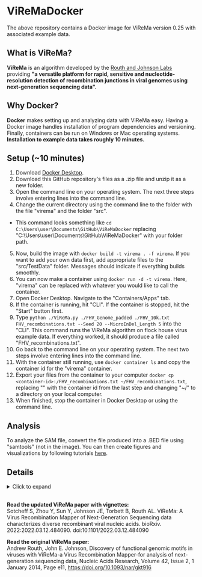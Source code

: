 # **ViReMaDocker**
The above repository contains a Docker image for ViReMa version 0.25 with associated example data.

## **What is ViReMa?**
**ViReMa** is an algorithm developed by the [Routh and Johnson Labs](https://www.utmb.edu/routhlab/home) providing **"a versatile platform for rapid, sensitive and nucleotide-resolution detection of recombination junctions in viral genomes using next-generation sequencing data".**

## **Why Docker?**
**Docker** makes setting up and analyzing data with ViReMa easy. Having a Docker image handles installation of program dependencies and versioning. Finally, containers can be run on Windows or Mac operating systems. **Installation to example data takes roughly 10 minutes.**

## **Setup (~10 minutes)**
1. Download [Docker Desktop](https://www.docker.com/products/docker-desktop/).
2. Download this GitHub repository's files as a .zip file and unzip it as a new folder.
3. Open the command line on your operating system. The next three steps involve entering lines into the command line.
4. Change the current directory using the command line to the folder with the file "virema" and the folder "src".
  - This command looks something like ```cd C:\Users\user\Documents\GitHub\ViReMaDocker``` replacing "C:\Users\user\Documents\GitHub\ViReMaDocker" with your folder path.
5. Now, build the image with ```docker build -t virema . -f virema```. If you want to add your own data first, add appropriate files to the "src/TestData" folder. Messages should indicate if everything builds smoothly.
6. You can now make a container using ```docker run -d -t virema```. Here, "virema" can be replaced with whatever you would like to call the container.
7. Open Docker Desktop. Navigate to the "Containers/Apps" tab.
8. If the container is running, hit "CLI". If the container is stopped, hit the "Start" button first.
9. Type ```python ./ViReMa.py ./FHV_Genome_padded ./FHV_10k.txt FHV_recombinations.txt --Seed 20 --MicroInDel_Length 5``` into the "CLI". This command runs the ViReMa algorithm on flock house virus example data. If everything worked, it should produce a file called "FHV_recombinations.txt".
10. Go back to the command line on your operating system. The next two steps involve entering lines into the command line.
11. With the container still running, use ```docker container ls``` and copy the container id for the "virema" container.
12. Export your files from the container to your computer ```docker cp <container-id>:/FHV_recombinations.txt ~/FHV_recombinations.txt```, replacing "<container-id>" with the container id from the last step and changing "~/" to a directory on your local computer.
13. When finished, stop the container in Docker Desktop or using the command line.

## **Analysis**
To analyze the SAM file, convert the file produced into a .BED file using "samtools" (not in the image). You can then create figures and visualizations by following tutorials [here](https://jayeung12.github.io/).

## **Details**
<details>
  <summary>Click to expand</summary>
  
## ViReMa Version 0.25
### Last Modified: Jun-21

Test Data - FHV (8 files)
- FHV_10k.txt		Contains ten thousand reads from the Flock House Virus Dataset: SRP013296
- FHV_Genome_padded.txt	Contains reference genes for Flock House Virus with long 3' terminal A residues.
- FHV_Genome_padded.*.ebwt 	These are the built index sequences for the FHV padded genome using Bowtie-Build v0.12.9
- FHV_P7R2_rep2_100k.txt	Contains raw data from Jaworski et al PLoS Path paper
- FHV_P7R2_rep2_100k_virema.bam Contains example mapping of data using ViReMa2

Compiler_Module.py
Module or Stand-alone script used to compile output results from ViReMa.py.  Runs from Command-line.

ConfigViReMa.py
This script carries the global variables used by both ViReMa.py and Compiler_Module.py

README.txt
Includes instructions to run ViReMa.

ViReMa.py
Runs ViReMa (Viral-Recombination-Mapper) from commmand line.

ViReMa_GUI.py
Runs ViReMa (Viral-Recombination-Mapper) from GUI (requires GOOEY).





Before you Start:

ViReMa is a simple python script and so should not require any special installation.  

ViReMa requires python version 3.7 and Bowtie version 0.12.9. ViReMa only uses modules packaged as a standard with Python version 2.7. 

Bowtie and Bowtie-Inspect must be in your $PATH.

Indexes for reference genomes must be built with Bowtie-Build. For maximum sensitivity, please add a terminal pad using 'A' nucleotides to the end of your genome sequence before creating virus reference indexes using Bowtie-Build.  This pad must be longer than the length of the reads being aligned.  Without these pads, ViReMa will fail to detect recombination events occuring at the edges of the viral genome. 



ViReMa is run from the command line:

>python ViReMa.py Virus_Index Input_Data Output_Data [args]


Example using test data:

>home/ViReMa0.1/python ViReMa.py Test_Data/FHV_Genome_padded Test_Data/FHV_10k.txt FHV_recombinations.txt --Seed 20 --MicroInDel_Length 5 


ViReMa will take read data and attempt to align it to the reference genomes (Virus first, Host second). If the Seed of the read successfully aligns to a reference genome, bowtie will continue to align the remaining nucleotides after the Seed.Alignment() will extract all the successfully aligned nucleotides and the remaining unaligned nucleotides will be written to a new temporary read file. If there is no succesful alignment, Alignment() will trim one nucleotide from the beginning of the read and report. Again, the remaining nucleotides will be written to a new temporary file which will be used for subsequent alignment.



Required arguments:

  Virus_Index		

Virus genome reference. e.g. FHV_Genome.txt
Enter full path if the index is not in the current working directory, even when that index is stored in your Bowtie-0.12.9/indexes folder.  E.g.:  ../../Desktop/Bowtie-0.12.9/indexes/FHV_Genome


  Input_Data            

File containing single reads in FASTQ or FASTA format.


  Output_Data           

Destination file for results.  This is be saved in the current working directory.  
</details>

<br>

**Read the updated ViReMa paper with vignettes:**<br>
Sotcheff S, Zhou Y, Sun Y, Johnson JE, Torbett B, Routh AL. ViReMa: A Virus Recombination Mapper of Next-Generation Sequencing data characterizes diverse recombinant viral nucleic acids. bioRxiv. 2022:2022.03.12.484090. doi:10.1101/2022.03.12.484090

**Read the original ViReMa paper:**<br>
Andrew Routh, John E. Johnson, Discovery of functional genomic motifs in viruses with ViReMa-a Virus Recombination Mapper-for analysis of next-generation sequencing data, Nucleic Acids Research, Volume 42, Issue 2, 1 January 2014, Page e11, https://doi.org/10.1093/nar/gkt916

<br>

